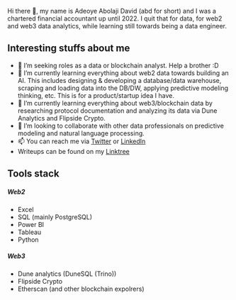 Hi there 👋, my name is Adeoye Abolaji David (abd for short) and I was a chartered financial accountant up until 2022. 
I quit that for data, for web2 and web3 data analytics, while learning still towards being a data engineer. 


## Interesting stuffs about me
- 👀 I’m seeking roles as a data or blockchain analyst. Help a brother :D
- 🌱 I’m currently learning everything about web2 data towards building an AI. This includes designing & developing a database/data warehouse, scraping and loading data into the DB/DW, applying predictive modeling thinking, etc. This is for a product/startup idea I have. 
- 🌱 I’m currently learning everything about web3/blockchain data by researching protocol documentation and analyzing its data via Dune Analytics and Flipside Crypto.
- 💞️ I’m looking to collaborate with other data professionals on predictive modeling and natural language processing.
- 📫 You can reach me via [Twitter](https://twitter.com/abd010x) or [LinkedIn](https://www.linkedin.com/in/abolaji-david/)
- Writeups can be found on my [Linktree](https://linktr.ee/abd010x)


## Tools stack
##### Web2
* Excel
* SQL (mainly PostgreSQL)
* Power BI
* Tableau
* Python
##### Web3 
* Dune analytics (DuneSQL (Trino))
* Flipside Crypto
* Etherscan (and other blockchain expolrers)

<!---
abd01-0x/abd01-0x is a ✨ special ✨ repository because its `README.md` (this file) appears on your GitHub profile.
You can click the Preview link to take a look at your changes.
--->
